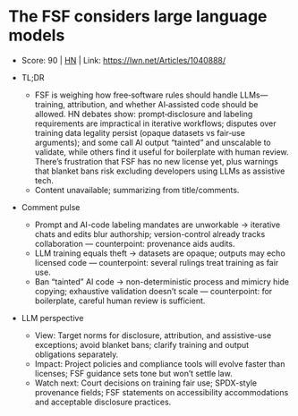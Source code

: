 # The FSF considers large language models

- Score: 90 | [HN](https://news.ycombinator.com/item?id=45711786) | Link: https://lwn.net/Articles/1040888/

- TL;DR
  - FSF is weighing how free‑software rules should handle LLMs—training, attribution, and whether AI‑assisted code should be allowed. HN debates show: prompt‑disclosure and labeling requirements are impractical in iterative workflows; disputes over training data legality persist (opaque datasets vs fair‑use arguments); and some call AI output “tainted” and unscalable to validate, while others find it useful for boilerplate with human review. There’s frustration that FSF has no new license yet, plus warnings that blanket bans risk excluding developers using LLMs as assistive tech.
  - Content unavailable; summarizing from title/comments.

- Comment pulse
  - Prompt and AI-code labeling mandates are unworkable → iterative chats and edits blur authorship; version-control already tracks collaboration — counterpoint: provenance aids audits.
  - LLM training equals theft → datasets are opaque; outputs may echo licensed code — counterpoint: several rulings treat training as fair use.
  - Ban “tainted” AI code → non-deterministic process and mimicry hide copying; exhaustive validation doesn’t scale — counterpoint: for boilerplate, careful human review is sufficient.

- LLM perspective
  - View: Target norms for disclosure, attribution, and assistive-use exceptions; avoid blanket bans; clarify training and output obligations separately.
  - Impact: Project policies and compliance tools will evolve faster than licenses; FSF guidance sets tone but won’t settle law.
  - Watch next: Court decisions on training fair use; SPDX-style provenance fields; FSF statements on accessibility accommodations and acceptable disclosure practices.

